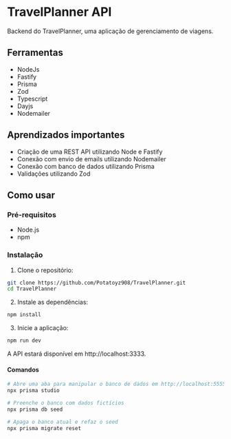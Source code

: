 # TravelPlanner API

Backend do TravelPlanner, uma aplicação de gerenciamento de viagens.

## Ferramentas

- NodeJs
- Fastify
- Prisma
- Zod
- Typescript
- Dayjs
- Nodemailer

## Aprendizados importantes

- Criação de uma REST API utilizando Node e Fastify
- Conexão com envio de emails utilizando Nodemailer
- Conexão com banco de dados utilizando Prisma
- Validações utilizando Zod

## Como usar

### Pré-requisitos

- Node.js
- npm

### Instalação

1. Clone o repositório:

```bash
git clone https://github.com/Potatoyz908/TravelPlanner.git
cd TravelPlanner
```

2. Instale as dependências:

```bash
npm install
```

3. Inicie a aplicação:

```bash
npm run dev 
```

A API estará disponível em http://localhost:3333.

#### Comandos

```bash
# Abre uma aba para manipular o banco de dados em http://localhost:5555
npx prisma studio
```

```bash
# Preenche o banco com dados fictícios
npx prisma db seed
```

```bash
# Apaga o banco atual e refaz o seed
npx prisma migrate reset
```
